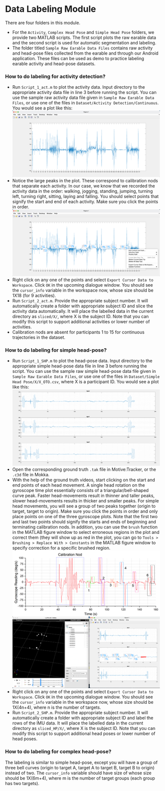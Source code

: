 # Data Labeling Module

There are four folders in this module.
- For the ```Activity```, ```Complex Head Pose``` and ```Simple Head Pose``` folders, we provide two MATLAB scripts. The first script plots the raw earable data and the second script is used for automatic segmentation and labeling.
- The folder titled ```Sample Raw Earable Data Files``` contains raw activity and head-pose files collected from the earable and through our Android application. These files can be used as demo to practice labeling earable activity and head-pose datasets.

### How to do labeling for activity detection?

- Run ```Script_1_act.m``` to plot the activity data. Input directory to the appropriate activity data file in line 3 before running the script. You can use the sample raw activity data file given in  ```Sample Raw Earable Data Files```, or use one of the files in ```Dataset/Activity Detection/Continuous```. You would see a plot like this:
![SS_1](samp_shot_A.png)
- Notice the large peaks in the plot. These correspond to calibration nods that separate each activity. In our case, we know that we recorded the activity data in the order: walking, jogging, standing, jumping, turning left, turning right, sitting, laying and falling. You should select points that signify the start and end of each activity. Make sure you click the points in order.
![SS_2](samp_shot_B.png)
- Right click on any one of the points and select ```Export Cursor Data to Workspace```. Click ```OK``` in the upcoming dialogue window. You should see the ```cursor_info``` variable in the workspace now, whose size should be 1X18 (for 9 activities). 
- Run ```Script_2_act.m```. Provide the appropriate subject number. It will automatically create a folder with appropriate subject ID and slice the activity data automatically. It will place the labelled data in the current directory as ```sliced/X/```, where X is the subject ID. Note that you can modify this script to support additional activities or lower number of activities.
- Calibration nods are absent for participants 1 to 15 for continuous trajectories in the dataset. 

### How to do labeling for simple head-pose?

- Run ```Script_1_SHP.m``` to plot the head-pose data. Input directory to the appropriate simple head-pose data file in line 3 before running the script. You can use the sample raw simple head-pose data file given in  ```Sample Raw Earable Data Files```, or use one of the files in ```Dataset/Simple Head Pose/X/X_OTO.csv```, where X is a participant ID. You would see a plot like this:
![SS_3](samp_shot_C.png)
- Open the corresponding ground truth ```.tak``` file in Motive:Tracker, or the ```.c3d``` file in Mokka.
- With the help of the ground truth videos, start clicking on the start and end points of each head movement. A single head rotation on the gyroscope time plot essentially consists of a triangular/bell-shaped curve peak. Faster head-movements result in thinner and taller peaks, slower head-movements results in thicker and smaller peaks. For simple head movements, you will see a group of two peaks together (origin to target, target to origin). Make sure you click the points in order and only place points on one of the three gyroscope plots. Note that the first two and last two points should signify the starts and ends of beginning and terminating calibration nods. In addition, you can use the ```brush``` function in the MATLAB figure window to select erroneous regions in the plot and correct them (they will show up as red in the plot, you can go to ```Tools > Brushing > Replace With > Constants``` in the MATLAB figure window to specify correction for a specific brushed region.
![SS_4](samp_shot_D.png)
![SS_5](samp_shot_E.png)
- Right click on any one of the points and select ```Export Cursor Data to Workspace```. Click ```OK``` in the upcoming dialogue window. You should see the ```cursor_info``` variable in the workspace now, whose size should be 1X(4n+4), where n is the number of targets.
- Run ```Script_2_SHP.m```. Provide the appropriate subject number. It will automatically create a folder with appropriate subject ID and label the rows of the IMU data. It will place the labelled data in the current directory as ```sliced_HP/X/```, where X is the subject ID. Note that you can modify this script to support additional head poses or lower number of head poses.


### How to do labeling for complex head-pose?

The labeling is similar to simple head-pose, except you will have a group of three bell curves (origin to target A, target A to target B, target B to origin) instead of two. The ```cursor_info``` variable should have size of whose size should be 1X(6m+4), where m is the number of target groups (each group has two targets).
